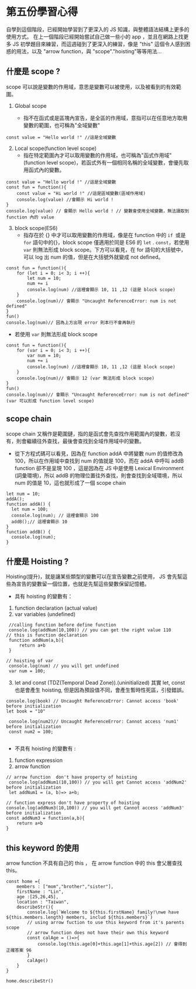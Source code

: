 # 第五份學習心得

自學到這個階段，已經開始學習到了更深入的 JS 知識，與整體語法結構上更多的使用方式。
在上一個階段已經開始嘗試自己做一些小的 app ，並且在網路上找更多 JS 初學題目來練習，而這週碰到了更深入的練習，像是 "this" 這個令人感到困惑的用法，以及 "arrow function，與 "scope"."hoisting"等等用法...

## 什麼是 scope ?

scope 可以說是變數的作用域，意思是變數可以被使用，以及被看到的有效範圍。

1. Global scope

   - 指不在函式或是區塊內宣告，是全區的作用域，意指可以在任意地方取用變數的範圍，也可稱為"全域變數"

```
const value = "Hello world !" //這是全域變數

```

2. Local scope(function level scope)
   - 指在特定範圍內才可以取用變數的作用域，也可稱為"函式作用域"(function level scope)，若函式外有一個相同名稱的全域變數，會優先取用函式內的變數。

```
const value = "Hello world !" //這是全域變數
const fun = function(){
    const value = "Hi world !" //這是區域變數(區域作用域)
    console.log(value) //會顯示 Hi world !
}
console.log(value) // 會顯示 Hello world ! // 變數會使用全域變數，無法讀取到 function 內的 value

```

3. block scope(ES6)
   - 指存在於 {} 中才可以取用變數的作用域，像是在 function 中的 `if `或是`for` 語句中的{}，block scope 僅適用於同是 ES6 的 `let` . `const`，若使用 `var` 則無法形成 block scope。下方可以看見，在 for 語句的大括號中，可以 log 出 num 的值，但是在大括號外就變成 not defined。

```
const fun = function(){
    for (let i = 0; i< 3; i ++){
        let num = 10;
        num += i
        console.log(num) //這裡會顯示 10, 11 ,12 (這是 block scope)
    }
    console.log(num)// 會顯示 "Uncaught ReferenceError: num is not defined"
}
fun()
console.log(num)// 因為上方出現 error 則本行不會再執行

```

- 若使用 `var` 則無法形成 block scope

```
const fun = function(){
    for (var i = 0; i< 3; i ++){
        var num = 10;
        num += i
        console.log(num) //這裡會顯示 10, 11 ,12 (這是 block scope)
    }
    console.log(num)// 會顯示 12 (var 無法形成 block scope)
}
fun()
console.log(num)// 會顯示 "Uncaught ReferenceError: num is not defined"(var 可以形成 function level scope)
```

## scope chain

scope chain 又稱作是範圍鏈，指的是函式會先查找作用範圍內的變數，若沒有，則會繼續往外查找，最後會查找到全域作用域中的變數。

- 從下方程式碼可以看見，因為在 function addA 中將變數 num 的值修改為 100，所以在作用域中查找到 num 的值就是 100，而在 addA 中呼叫 addB function 卻不是呈現 100 ，這是因為在 JS 中是使用 Lexical Environment (詞彙環境)，所以 addB 的物理位置往外查找，則會查找到全域環境，所以 num 的值是 10，這也就形成了一個 scope chain

```
let num = 10;
addA();
function addA() {
  let num = 100;
  console.log(num); // 這裡會顯示 100
  addB();// 這裡會顯示 10
}
function addB() {
  console.log(num);
}

```

## 什麼是 Hoisting ?

Hoisting(提升)，就是讓某些類型的變數可以在宣告變數之前使用， JS 會先幫這些為宣告的變數留一個位置，也就是先幫這些變數保留記憶體。

- 具有 hoisting 的變數有：

1. function declaration (actual value)
2. var variables (undefined)

```
 //calling function before define function
 console.log(addNum(10,100)) // you can get the right value 110
// this is function declaration
 function addNum(a,b){
     return a+b
 }

// hoisting of var
 console.log(num) // you will get undefined
 var num = 100;
```

3. let and const (TDZ(Temporal Dead Zone)).(uninitialized)
其實 let, const 也是會產生 hoisting, 但是因為預設值不同，會產生暫時性死區，引發錯誤。

```
console.log(book) // Uncaught ReferenceError: Cannot access 'book' before initialization 
let book = "10" 

 console.log(num2)// Uncaught ReferenceError: Cannot access 'num1' before initialization
 const num2 = 100;


```

- 不具有 hoisting 的變數有 :

1. function expression
2. arrow function

```
// arrow function  don't have property of hoisting
 console.log(addNum1(10,100)) // you will get Cannot access 'addNum2' before initialization
 let addNum1 = (a, b)=> a+b;

// function express don't have property of hoisting
console.log(addNum3(10,100)) // you will get Cannot access 'addNum3' before initialization
const addNum3 = function(a,b){
    return a+b
}
```

## this keyword 的使用

arrow function 不具有自己的 this ， 在 arrow function 中的 this 會父層查找 this。

```
const home ={
    members : ["mom","brother","sister"],
    firstName : "Lin",
    age :[25,26,45],
    location : "Taiwan",
    describeStr(){
        console.log(`Welcome to ${this.firstName} family!\nwe have ${this.members.length} members, includ ${this.members}`)
        // using arrow fuction to use this keyword from it's parents scope
        // arrow function does not have their own this keyword
        const calAge = ()=>{
            console.log(this.age[0]+this.age[1]+this.age[2]) // 會得到正確答案 96
        }
        calAge()
    }
}

home.describeStr()
```
